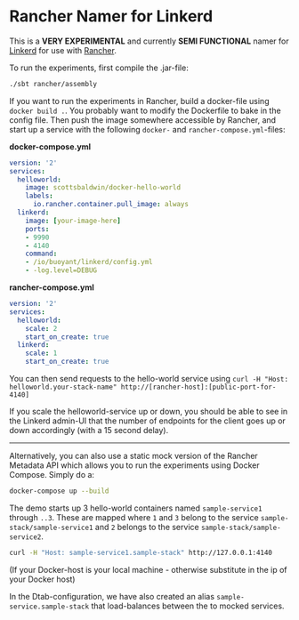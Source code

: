 # Rancher Namer for Linkerd

This is a **VERY EXPERIMENTAL** and currently **SEMI FUNCTIONAL** namer for
[Linkerd](https://linkerd.io) for use with [Rancher](http://rancher.com).

To run the experiments, first compile the .jar-file:

```bash
./sbt rancher/assembly
```

If you want to run the experiments in Rancher, build a docker-file using
`docker build .`. You probably want to modify the Dockerfile to bake in the
config file. Then push the image somewhere accessible by Rancher, and start up
a service with the following `docker-` and `rancher-compose.yml`-files:

**docker-compose.yml**
```yaml
version: '2'
services:
  helloworld:
    image: scottsbaldwin/docker-hello-world
    labels:
      io.rancher.container.pull_image: always
  linkerd:
    image: [your-image-here]
    ports:
    - 9990
    - 4140
    command:
    - /io/buoyant/linkerd/config.yml
    - -log.level=DEBUG
```

**rancher-compose.yml**
```yaml
version: '2'
services:
  helloworld:
    scale: 2
    start_on_create: true
  linkerd:
    scale: 1
    start_on_create: true
```

You can then send requests to the hello-world service using
`curl -H "Host: helloworld.your-stack-name" http://[rancher-host]:[public-port-for-4140]`

If you scale the helloworld-service up or down, you should be able to see in the
Linkerd admin-UI that the number of endpoints for the client goes up or down
accordingly (with a 15 second delay).

---

Alternatively, you can also use a static mock version of the Rancher Metadata
API which allows you to run the experiments using Docker Compose. Simply do a:

```bash
docker-compose up --build
```

The demo starts up 3 hello-world containers named `sample-service1` through
`..3`. These are mapped where `1` and `3` belong to the service
`sample-stack/sample-service1` and `2` belongs to the service
`sample-stack/sample-service2`.

```bash
curl -H "Host: sample-service1.sample-stack" http://127.0.0.1:4140
```
(If your Docker-host is your local machine - otherwise substitute in the ip of
your Docker host)

In the Dtab-configuration, we have also created an alias
`sample-service.sample-stack` that load-balances between the to mocked services.
